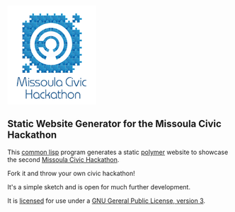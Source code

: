 ![Hackathon Image](https://github.com/Blue-Sky-Skunkworks/missoula-civic-hackathon-notes/blob/master/images/missoula-civic-hackathon-logo-1-small.png)

## Static Website Generator for the Missoula Civic Hackathon

This [common lisp](http://www.sbcl.org) program generates a static
[polymer](https://www.polymer-project.org) website to showcase the
second [Missoula Civic Hackathon](http://missoulacivichackathon.org).

Fork it and throw your own civic hackathon!

It's a simple sketch and is open for much further development.

It is
[licensed](https://github.com/Blue-Sky-Skunkworks/hackathon/blob/master/LICENSE)
for use under a
[GNU Gereral Public License, version 3](https://opensource.org/licenses/GPL-3.0).
